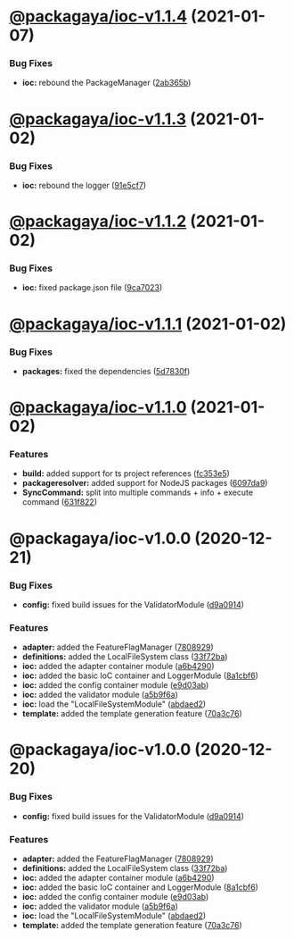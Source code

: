 # [@packagaya/ioc-v1.1.4](https://github.com/Packagaya/Packagaya/compare/@packagaya/ioc-v1.1.3...@packagaya/ioc-v1.1.4) (2021-01-07)


### Bug Fixes

* **ioc:** rebound the PackageManager ([2ab365b](https://github.com/Packagaya/Packagaya/commit/2ab365ba0e70b7e508d0858f1e3fe1ee82f0dbd2))

# [@packagaya/ioc-v1.1.3](https://github.com/Packagaya/Packagaya/compare/@packagaya/ioc-v1.1.2...@packagaya/ioc-v1.1.3) (2021-01-02)


### Bug Fixes

* **ioc:** rebound the logger ([91e5cf7](https://github.com/Packagaya/Packagaya/commit/91e5cf7138f6ef22b0aaf7c1336242e389d9393e))

# [@packagaya/ioc-v1.1.2](https://github.com/Packagaya/Packagaya/compare/@packagaya/ioc-v1.1.1...@packagaya/ioc-v1.1.2) (2021-01-02)


### Bug Fixes

* **ioc:** fixed package.json file ([9ca7023](https://github.com/Packagaya/Packagaya/commit/9ca70235ea17e50bdee805428c2f9ec09ec9b751))

# [@packagaya/ioc-v1.1.1](https://github.com/Packagaya/Packagaya/compare/@packagaya/ioc-v1.1.0...@packagaya/ioc-v1.1.1) (2021-01-02)


### Bug Fixes

* **packages:** fixed the dependencies ([5d7830f](https://github.com/Packagaya/Packagaya/commit/5d7830fe50c4bd7183c724e121b8c6e5a127c755))

# [@packagaya/ioc-v1.1.0](https://github.com/Packagaya/Packagaya/compare/@packagaya/ioc-v1.0.0...@packagaya/ioc-v1.1.0) (2021-01-02)


### Features

* **build:** added support for ts project references ([fc353e5](https://github.com/Packagaya/Packagaya/commit/fc353e5e9d0f297514d3d18d30e173d7fa0261e2))
* **packageresolver:** added support for NodeJS packages ([6097da9](https://github.com/Packagaya/Packagaya/commit/6097da930b2f7e7c1b753e28b638666d8092b2b2))
* **SyncCommand:** split into multiple commands + info + execute command ([631f822](https://github.com/Packagaya/Packagaya/commit/631f82276e42c7ab9b29d27d62a9c745e3d2557b))

# @packagaya/ioc-v1.0.0 (2020-12-21)


### Bug Fixes

* **config:** fixed build issues for the ValidatorModule ([d9a0914](https://github.com/Packagaya/Packagaya/commit/d9a09149b50546fa55c3897f692c8669bb88d21e))


### Features

* **adapter:** added the FeatureFlagManager ([7808929](https://github.com/Packagaya/Packagaya/commit/7808929f507e6dfbf0491affe9ee4145597928d4))
* **definitions:** added the LocalFileSystem class ([33f72ba](https://github.com/Packagaya/Packagaya/commit/33f72baf8f085e103f0bd69d721ecb65eeb5e5ba))
* **ioc:** added the adapter container module ([a6b4290](https://github.com/Packagaya/Packagaya/commit/a6b429012b2e68de5b0bacd35a3a98889bc9904c))
* **ioc:** added the basic IoC container and LoggerModule ([8a1cbf6](https://github.com/Packagaya/Packagaya/commit/8a1cbf67d2e9adba86f682ee134a49f45cc5e078))
* **ioc:** added the config container module ([e9d03ab](https://github.com/Packagaya/Packagaya/commit/e9d03aba077e0850db5711cb438d4ca18fc08897))
* **ioc:** added the validator module ([a5b9f6a](https://github.com/Packagaya/Packagaya/commit/a5b9f6a2fbb0abb62ece845f2b6c58f57ba8ad60))
* **ioc:** load the "LocalFileSystemModule" ([abdaed2](https://github.com/Packagaya/Packagaya/commit/abdaed24aa60907c21a90cbcf6b4947e3b005e48))
* **template:** added the template generation feature ([70a3c76](https://github.com/Packagaya/Packagaya/commit/70a3c7601ed81a948216f4985968924f199caa52))

# @packagaya/ioc-v1.0.0 (2020-12-20)

### Bug Fixes

-   **config:** fixed build issues for the ValidatorModule ([d9a0914](https://github.com/Packagaya/Packagaya/commit/d9a09149b50546fa55c3897f692c8669bb88d21e))

### Features

-   **adapter:** added the FeatureFlagManager ([7808929](https://github.com/Packagaya/Packagaya/commit/7808929f507e6dfbf0491affe9ee4145597928d4))
-   **definitions:** added the LocalFileSystem class ([33f72ba](https://github.com/Packagaya/Packagaya/commit/33f72baf8f085e103f0bd69d721ecb65eeb5e5ba))
-   **ioc:** added the adapter container module ([a6b4290](https://github.com/Packagaya/Packagaya/commit/a6b429012b2e68de5b0bacd35a3a98889bc9904c))
-   **ioc:** added the basic IoC container and LoggerModule ([8a1cbf6](https://github.com/Packagaya/Packagaya/commit/8a1cbf67d2e9adba86f682ee134a49f45cc5e078))
-   **ioc:** added the config container module ([e9d03ab](https://github.com/Packagaya/Packagaya/commit/e9d03aba077e0850db5711cb438d4ca18fc08897))
-   **ioc:** added the validator module ([a5b9f6a](https://github.com/Packagaya/Packagaya/commit/a5b9f6a2fbb0abb62ece845f2b6c58f57ba8ad60))
-   **ioc:** load the "LocalFileSystemModule" ([abdaed2](https://github.com/Packagaya/Packagaya/commit/abdaed24aa60907c21a90cbcf6b4947e3b005e48))
-   **template:** added the template generation feature ([70a3c76](https://github.com/Packagaya/Packagaya/commit/70a3c7601ed81a948216f4985968924f199caa52))
